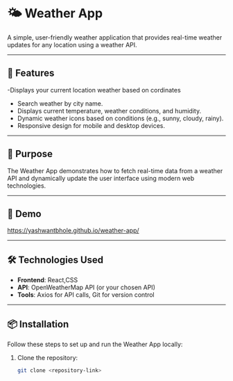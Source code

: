 # 🌤️ Weather App  

A simple, user-friendly weather application that provides real-time weather updates for any location using a weather API.

---

## 📖 Features  
-Displays your current location weather based on cordinates
- Search weather by city name.  
- Displays current temperature, weather conditions, and humidity.  
- Dynamic weather icons based on conditions (e.g., sunny, cloudy, rainy).  
- Responsive design for mobile and desktop devices.  

---

## 🎯 Purpose  
The Weather App demonstrates how to fetch real-time data from a weather API and dynamically update the user interface using modern web technologies.  

---

## 🚀 Demo  
 https://yashwantbhole.github.io/weather-app/

---

## 🛠️ Technologies Used  
- **Frontend**: React,CSS
- **API**: OpenWeatherMap API (or your chosen API)  
- **Tools**: Axios for API calls, Git for version control  

---

## 📦 Installation  

Follow these steps to set up and run the Weather App locally:  

1. Clone the repository:  
   ```bash  
   git clone <repository-link>  
